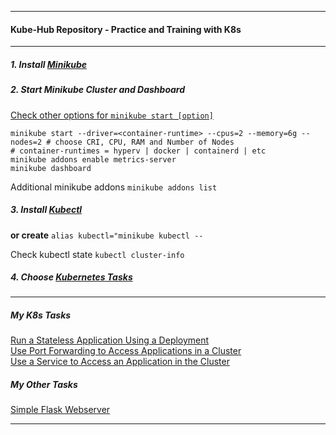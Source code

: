 *********************************************************************
#### Kube-Hub Repository - Practice and Training with K8s
*********************************************************************
##### 1. Install [Minikube](https://minikube.sigs.k8s.io/docs/start/) 
##### 2. Start Minikube Cluster and Dashboard

  [Check other options for `minikube start [option]`](https://minikube.sigs.k8s.io/docs/commands/start/)

```shell
minikube start --driver=<container-runtime> --cpus=2 --memory=6g --nodes=2 # choose CRI, CPU, RAM and Number of Nodes 
# container-runtimes = hyperv | docker | containerd | etc
minikube addons enable metrics-server
minikube dashboard
```
Additional minikube addons `minikube addons list`

##### 3. Install [Kubectl](https://kubernetes.io/docs/tasks/tools/install-kubectl-linux/)
**or create** `alias kubectl="minikube kubectl --`

Check kubectl state `kubectl cluster-info`

##### 4. Choose [Kubernetes Tasks](https://kubernetes.io/docs/tasks/) 
*********************************************************************
##### My K8s Tasks

[Run a Stateless Application Using a Deployment](https://github.com/dmitriyshub/kube-hub/tree/main/Kubernetes_Tasks/1_StatelessApp) \
[Use Port Forwarding to Access Applications in a Cluster](https://github.com/dmitriyshub/kube-hub/tree/main/Kubernetes_Tasks/2_PortForward) \
[Use a Service to Access an Application in the Cluster](https://kubernetes.io/docs/tasks/access-application-cluster/service-access-application-cluster/) 

##### My Other Tasks
[Simple Flask Webserver](https://github.com/dmitriyshub/kube-hub/blob/main/Other_Tasks/1_SimpleWebserver/)

*********************************************************************


